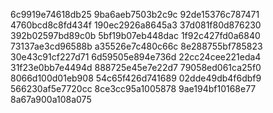 6c9919e74618db25
9ba6aeb7503b2c9c
92de15376c787471
4760bcd8c8fd434f
190ec2926a8645a3
37d081f80d876230
392b02597bd89c0b
5bf19b07eb448dac
1f92c427fd0a6840
73137ae3cd96588b
a35526e7c480c66c
8e288755bf785823
30e43c91cf227d71
6d59505e894e736d
22cc24cee221eda4
31f23e0bb7e4494d
888725e45e7e22d7
79058ed061ca25f0
8066d100d01eb908
54c65f426d741689
02dde49db4f6dbf9
566230af5e7720cc
8ce3cc95a1005878
9ae194bf10168e77
8a67a900a108a075
